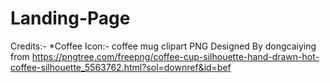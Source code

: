 # Landing-Page
Credits:-
    *Coffee Icon:- coffee mug clipart PNG Designed By dongcaiying from https://pngtree.com/freepng/coffee-cup-silhouette-hand-drawn-hot-coffee-silhouette_5563762.html?sol=downref&id=bef
    